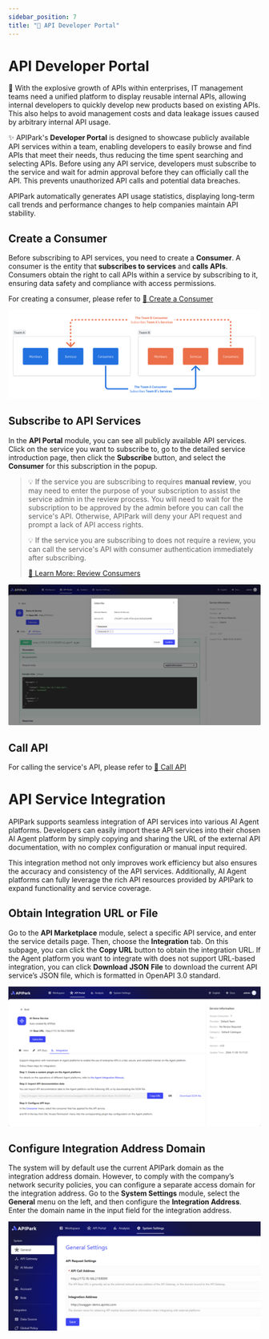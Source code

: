 ```yaml
---
sidebar_position: 7
title: "🔎 API Developer Portal"
---
```


# API Developer Portal

👀 With the explosive growth of APIs within enterprises, IT management teams need a unified platform to display reusable internal APIs, allowing internal developers to quickly develop new products based on existing APIs. This also helps to avoid management costs and data leakage issues caused by arbitrary internal API usage.

✨ APIPark's **Developer Portal** is designed to showcase publicly available API services within a team, enabling developers to easily browse and find APIs that meet their needs, thus reducing the time spent searching and selecting APIs. Before using any API service, developers must subscribe to the service and wait for admin approval before they can officially call the API. This prevents unauthorized API calls and potential data breaches.

APIPark automatically generates API usage statistics, displaying long-term call trends and performance changes to help companies maintain API stability.

## Create a Consumer

Before subscribing to API services, you need to create a **Consumer**. A consumer is the entity that **subscribes to services** and **calls APIs**. Consumers obtain the right to call APIs within a service by subscribing to it, ensuring data safety and compliance with access permissions.

For creating a consumer, please refer to [🔗 Create a Consumer](consumers.md)

![](images/2024-10-28-23-05-08.png)

## Subscribe to API Services

In the **API Portal** module, you can see all publicly available API services. Click on the service you want to subscribe to, go to the detailed service introduction page, then click the **Subscribe** button, and select the **Consumer** for this subscription in the popup.

> 💡 If the service you are subscribing to requires **manual review**, you may need to enter the purpose of your subscription to assist the service admin in the review process. You will need to wait for the subscription to be approved by the admin before you can call the service's API. Otherwise, APIPark will deny your API request and prompt a lack of API access rights.
> 
> 💡 If the service you are subscribing to does not require a review, you can call the service's API with consumer authentication immediately after subscribing.
> 
> [🔗 Learn More: Review Consumers](services/review_consumers.md)

![](images/2024-10-28-22-47-19.png)

## Call API

For calling the service's API, please refer to [🔗 Call API](call_api.md)



# **API** **Service Integration**

APIPark supports seamless integration of API services into various AI Agent platforms. Developers can easily import these API services into their chosen AI Agent platform by simply copying and sharing the URL of the external API documentation, with no complex configuration or manual input required.

This integration method not only improves work efficiency but also ensures the accuracy and consistency of the API services. Additionally, AI Agent platforms can fully leverage the rich API resources provided by APIPark to expand functionality and service coverage.

## **Obtain Integration URL or File**

Go to the **API Marketplace** module, select a specific API service, and enter the service details page. Then, choose the **Integration** tab. On this subpage, you can click the **Copy URL** button to obtain the integration URL. If the Agent platform you want to integrate with does not support URL-based integration, you can click **Download** **JSON** **File** to download the current API service’s JSON file, which is formatted in OpenAPI 3.0 standard.

![](images/2024-12-10/08e4b8ab9d6615609f670b8c79011ae205613d2c207e84fe06dbcb34a84766c7.png)  

## **Configure Integration Address Domain**

The system will by default use the current APIPark domain as the integration address domain. However, to comply with the company’s network security policies, you can configure a separate access domain for the integration address. Go to the **System Settings** module, select the **General** menu on the left, and then configure the **Integration Address**. Enter the domain name in the input field for the integration address.

![](images/2024-12-10/d2ef0e8c973d9a4ca0544398c9ed16e2dc55ebe8fb15f0761c879073cde7a719.png)  